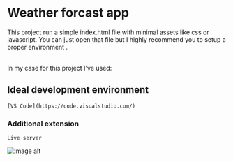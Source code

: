 # Weather forcast app

This project run a simple index.html file with minimal assets like css or javascript. You can just open that file but I highly recommend you to setup a proper environment . <br /> <br /> 

In my case for this project I've used: 

## Ideal development environment 
```
[VS Code](https://code.visualstudio.com/)
```

### Additional extension
```
Live server 
```

![image alt](link)